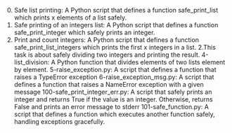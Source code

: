 0. Safe list printing: A Python script that defines a function safe_print_list which prints x elements of a list safely.
1. Safe printing of an integers list: A Python script that defines a function safe_print_integer which safely prints an integer.
2. Print and count integers: A Python script that defines a function safe_print_list_integers which prints the first x integers in a list.
2.This task is about safely dividing two integers and printing the result.
4-list_division: A Python function that divides elements of two lists element by element.
5-raise_exception.py: A script that defines a function that raises a TypeError exception
6-raise_exception_msg.py: A script that defines a function that raises a NameError exception with a given message
100-safe_print_integer_err.py: A script that safely prints an integer and returns True if the value is an integer. Otherwise, returns False and prints an error message to stderr
101-safe_function.py: A script that defines a function which executes another function safely, handling exceptions gracefully.

